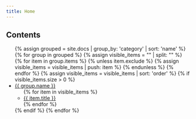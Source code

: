 ```yaml
---
title: Home
---
```


<h2>Contents</h2>
<ul>
    {% assign grouped = site.docs | group_by: 'category' | sort: 'name' %}
    {% for group in grouped %}
        {% assign visible_items = "" | split: "" %}
        {% for item in group.items %}
            {% unless item.exclude %}
                {% assign visible_items = visible_items | push: item %}
            {% endunless %}
        {% endfor %}
        {% assign visible_items = visible_items | sort: 'order' %}
        {% if visible_items.size > 0 %}
            <li class="">
                <a class="content-link" href="{{ site.baseurl }}{{ visible_items.first.url }}">{{ group.name }}</a>
                <ul>
                    {% for item in visible_items %}
                        <li class=""><a class="content-link" href="{{ site.baseurl }}{{ item.url }}">{{ item.title }}</a></li>
                    {% endfor %}
                </ul>
            </li>
        {% endif %}
    {% endfor %}
</ul>